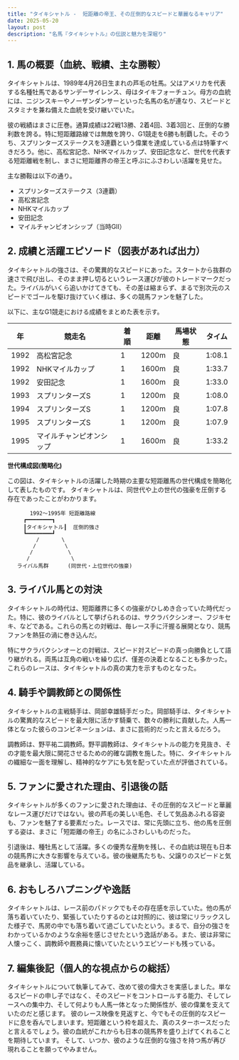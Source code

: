 ```yaml
---
title: "タイキシャトル -  短距離の帝王、その圧倒的なスピードと華麗なるキャリア"
date: 2025-05-20
layout: post
description: "名馬『タイキシャトル』の伝説と魅力を深堀り"
---
```


## 1. 馬の概要（血統、戦績、主な勝鞍）

タイキシャトルは、1989年4月26日生まれの芦毛の牡馬。父はアメリカを代表する名種牡馬であるサンデーサイレンス、母はタイキフォーチュン。母方の血統には、ニジンスキーやノーザンダンサーといった名馬の名が連なり、スピードとスタミナを兼ね備えた血統を受け継いでいた。

彼の戦績はまさに圧巻。通算成績は22戦13勝、2着4回、3着3回と、圧倒的な勝利数を誇る。特に短距離路線では無敵を誇り、G1競走を6勝も制覇した。そのうち、スプリンターズステークスを3連覇という偉業を達成している点は特筆すべきだろう。他に、高松宮記念、NHKマイルカップ、安田記念など、世代を代表する短距離戦を制し、まさに短距離界の帝王と呼ぶにふさわしい活躍を見せた。

主な勝鞍は以下の通り。

* スプリンターズステークス（3連覇）
* 高松宮記念
* NHKマイルカップ
* 安田記念
* マイルチャンピオンシップ（当時GII）


## 2. 成績と活躍エピソード（図表があれば出力）

タイキシャトルの強さは、その驚異的なスピードにあった。スタートから抜群の速さで飛び出し、そのまま押し切るというレース運びが彼のトレードマークだった。ライバルがいくら追いかけてきても、その差は縮まらず、まるで別次元のスピードでゴールを駆け抜けていく様は、多くの競馬ファンを魅了した。

以下に、主なG1競走における成績をまとめた表を示す。

| 年 | 競走名           | 着順 | 距離 | 馬場状態 | タイム         |
|---|--------------------|-----|-----|---------|---------------|
| 1992 | 高松宮記念         | 1   | 1200m | 良       | 1:08.1        |
| 1992 | NHKマイルカップ     | 1   | 1600m | 良       | 1:33.7        |
| 1992 | 安田記念           | 1   | 1600m | 良       | 1:33.0        |
| 1993 | スプリンターズS     | 1   | 1200m | 良       | 1:08.0        |
| 1994 | スプリンターズS     | 1   | 1200m | 良       | 1:07.8        |
| 1995 | スプリンターズS     | 1   | 1200m | 良       | 1:07.9        |
| 1995 | マイルチャンピオンシップ | 1   | 1600m | 良       | 1:33.2        |


**世代構成図(簡略化)**

この図は、タイキシャトルの活躍した時期の主要な短距離馬の世代構成を簡略化して表したものです。  タイキシャトルは、同世代や上の世代の強豪を圧倒する存在であったことがわかります。

```
       1992～1995年 短距離路線
     ┏━━━━━━━━┓
     ┃タイキシャトル┃  圧倒的強さ
     ┗━━━━━━━━┛
         /       \
        /         \
       /           \
      /             \
   ライバル馬群      (同世代・上位世代の強豪)
```


## 3. ライバル馬との対決

タイキシャトルの時代は、短距離界に多くの強豪がひしめき合っていた時代だった。特に、彼のライバルとして挙げられるのは、サクラバクシンオー、フジキセキ、などである。これらの馬との対戦は、毎レース手に汗握る展開となり、競馬ファンを熱狂の渦に巻き込んだ。

特にサクラバクシンオーとの対戦は、スピード対スピードの真っ向勝負として語り継がれる。両馬は互角の戦いを繰り広げ、僅差の決着となることも多かった。これらのレースは、タイキシャトルの真の実力を示すものとなった。


## 4. 騎手や調教師との関係性

タイキシャトルの主戦騎手は、岡部幸雄騎手だった。岡部騎手は、タイキシャトルの驚異的なスピードを最大限に活かす騎乗で、数々の勝利に貢献した。人馬一体となった彼らのコンビネーションは、まさに芸術的だったと言えるだろう。

調教師は、野平祐二調教師。野平調教師は、タイキシャトルの能力を見抜き、その才能を最大限に開花させるための的確な調教を施した。特に、タイキシャトルの繊細な一面を理解し、精神的なケアにも気を配っていた点が評価されている。


## 5. ファンに愛された理由、引退後の話

タイキシャトルが多くのファンに愛された理由は、その圧倒的なスピードと華麗なレース運びだけではない。彼の芦毛の美しい毛色、そして気品あふれる容姿も、ファンを魅了する要素だった。レースでは、常に先頭に立ち、他の馬を圧倒する姿は、まさに「短距離の帝王」の名にふさわしいものだった。

引退後は、種牡馬として活躍。多くの優秀な産駒を残し、その血統は現在も日本の競馬界に大きな影響を与えている。彼の後継馬たちも、父譲りのスピードと気品を継承し、活躍している。


## 6. おもしろハプニングや逸話

タイキシャトルは、レース前のパドックでもその存在感を示していた。他の馬が落ち着いていたり、緊張していたりするのとは対照的に、彼は常にリラックスした様子で、馬房の中でも落ち着いて過ごしていたという。まるで、自分の強さをわかっているかのような余裕を感じさせたという逸話がある。また、彼は非常に人懐っこく、調教師や厩務員に懐いていたというエピソードも残っている。


## 7. 編集後記（個人的な視点からの総括）

タイキシャトルについて執筆してみて、改めて彼の偉大さを実感しました。単なるスピードの申し子ではなく、そのスピードをコントロールする能力、そしてレースへの集中力、そして何よりも人馬一体となった関係性が、彼の偉業を支えていたのだと感じます。  彼のレース映像を見返すと、今でもその圧倒的なスピードに息を呑んでしまいます。短距離という枠を超えた、真のスターホースだったと言えるでしょう。彼の血統がこれからも日本の競馬界を盛り上げてくれることを期待しています。  そして、いつか、彼のような圧倒的な強さを持つ馬が再び現れることを願ってやみません。
